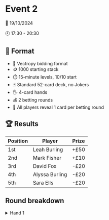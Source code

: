 # Event 2

:calendar: 19/10/2024

:clock8: 17:30 - 20:30

## :page_with_curl: Format

- :speech_balloon: Vectropy bidding format
- :coin: 1000 starting stack
- :stopwatch: 15-minute levels, 10/10 start
- :black_joker: Standard 52-card deck, no Jokers
- :raised_hand_with_fingers_splayed: 4-card hands
- :moneybag: 2 betting rounds
- :eyes: All players reveal 1 card per betting round

## :trophy: Results

| Position | Player         | Prize |
|----------|----------------|-------|
| 1st      | Leah Burling   | +£50  |
| 2nd      | Mark Fisher    | +£10  |
| 3rd      | David Fox      | -£20  |
| 4th      | Alyssa Burling | -£20  |
| 5th      | Sara Ells      | -£20  |

## Round breakdown

<details>
<summary>Hand 1</summary>

| Player | Hand        | Bid 1 | Bid 2     |
|--------|-------------|-------|-----------|
| David  | 3d 6c 3c Kc | 4000  | 5262      |
| Sara   | 9h Kh Qc 5c | 4111  | 6272      |
| Mark   | 2d 8c Kd Qs | 4222  | 6372      |
| Alyssa | 7s 4d 2h 4h | 4232  | Challenge |
| Leah   | 4c Th Qh 8h | 4262  |           |

- :speech_balloon: Bid is **6372**
- :eyes: First reveal shows **1211**
- :shield: Mark: 10
- :sword: Alyssa: 10
- :shield: Leah: raises to 100
- ❌ David: folds
- :shield: Sara: calls 100
- ❌ Mark: folds
- :sword: Alyssa: calls 90
- Second reveal shows **3331**
- :sword: Alyssa: checks
- :shield: Leah: bets 100
- :shield: Sara: calls 100
- :sword: Alyssa: calls 100


- Result: **7472**, team :shield: wins
- Sara :arrow_up: 105
- Leah :arrow_up: 105
- Alyssa :arrow_down: 200
- Mark :arrow_down: 10

</details>